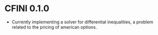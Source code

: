 # CFINI 0.1.0

* Currently implementing a solver for differential inequalities, a problem related to the
pricing of american options.
